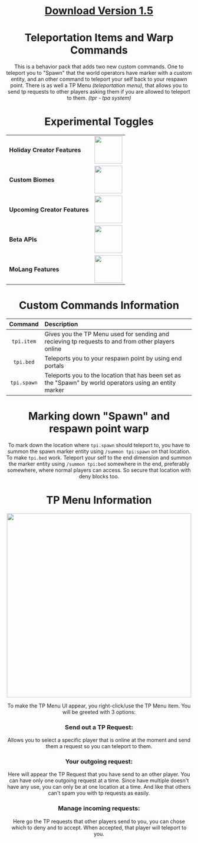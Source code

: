 <div align="center">

# [Download Version 1.5](https://www.mediafire.com/file/xhipceycjztpn23/TP_Items_v1.5.mcpack/file#)
# Teleportation Items and Warp Commands
  This is a behavior pack that adds two new custom commands. One to teleport you to "Spawn" that the world operators have marker with a custom entity, and an other command to teleport your self back to your respawn point. There is as well a TP Menu *(teleportation menu)*, that allows you to send tp requests to other players asking them if you are allowed to teleport to them. *(tpr - tpa system)*
 
# Experimental Toggles
  | | |
  | :--- | :---: |
  | **Holiday Creator Features** | <img src="https://user-images.githubusercontent.com/115075789/207722874-c9c3b1d5-8ee3-428f-95a9-564a5bd21361.png" width="75"> |
  | **Custom Biomes** | <img src="https://user-images.githubusercontent.com/115075789/207723014-b09cdef4-b687-42e0-a371-6632e93f5458.png" width="75"> |
  | **Upcoming Creator Features** | <img src="https://user-images.githubusercontent.com/115075789/207723014-b09cdef4-b687-42e0-a371-6632e93f5458.png" width="75"> |
  | **Beta APIs** | <img src="https://user-images.githubusercontent.com/115075789/207722874-c9c3b1d5-8ee3-428f-95a9-564a5bd21361.png" width="75"> |
  | **MoLang Features** | <img src="https://user-images.githubusercontent.com/115075789/207723014-b09cdef4-b687-42e0-a371-6632e93f5458.png" width="75"> 

# Custom Commands Information
  | **Command** | **Description** |
  | :---: | :--- |
  | `tpi.item` | Gives you the TP Menu used for sending and recieving tp requests to and from other players online |
  | `tpi.bed` | Teleports you to your respawn point by using end portals |
  | `tpi.spawn` | Teleports you to the location that has been set as the "Spawn" by world operators using an entity marker |

# Marking down "Spawn" and respawn point warp
  To mark down the location where `tpi.spawn` should teleport to, you have to summon the spawn marker entity using ``/summon tpi:spawn`` on that location. To make `tpi.bed` work. Teleport your self to the end dimension and summon the marker entity using ``/summon tpi:bed`` somewhere in the end, preferably somewhere, where normal players can access. So secure that location with deny blocks too. 

# TP Menu Information
  <img src="https://user-images.githubusercontent.com/115075789/206479917-fc91efd8-29a1-4b46-8d55-50cf3c7aef93.png" width="500">

  To make the TP Menu UI appear, you right-click/use the TP Menu item. You will be greeted with 3 options:

### Send out a TP Request:
  Allows you to select a specific player that is online at the moment and send them a request so you can teleport to them.

### Your outgoing request:
  Here will appear the TP Request that you have send to an other player. You can have only one outgoing request at a time. Since have multiple doesn't have any use, you can only be at one location at a time. And like that others can't spam you with tp requests as easily.

### Manage incoming requests:
  Here go the TP requests that other players send to you, you can chose which to deny and to accept. When accepted, that player will teleport to you.

</div align>
